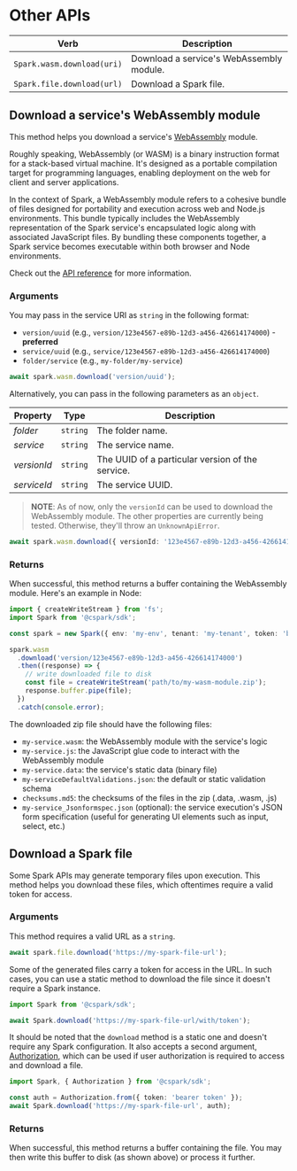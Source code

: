 <!-- markdownlint-disable-file MD024 -->

# Other APIs

| Verb                       | Description                              |
| -------------------------- | ---------------------------------------- |
| `Spark.wasm.download(uri)` | Download a service's WebAssembly module. |
| `Spark.file.download(url)` | Download a Spark file.                   |

## Download a service's WebAssembly module

This method helps you download a service's [WebAssembly](https://webassembly.org/)
module.

Roughly speaking, WebAssembly (or WASM) is a binary instruction format
for a stack-based virtual machine. It's designed as a portable compilation target
for programming languages, enabling deployment on the web for client and server
applications.

In the context of Spark, a WebAssembly module refers to a cohesive bundle of
files designed for portability and execution across web and Node.js environments.
This bundle typically includes the WebAssembly representation of the Spark service's
encapsulated logic along with associated JavaScript files. By bundling these
components together, a Spark service becomes executable within both browser and
Node environments.

Check out the [API reference](https://docs.coherent.global/spark-apis/webassembly-module-api)
for more information.

### Arguments

You may pass in the service URI as `string` in the following format:

- `version/uuid` (e.g., `version/123e4567-e89b-12d3-a456-426614174000`) - **preferred**
- `service/uuid` (e.g., `service/123e4567-e89b-12d3-a456-426614174000`)
- `folder/service` (e.g., `my-folder/my-service`)

```ts
await spark.wasm.download('version/uuid');
```

Alternatively, you can pass in the following parameters as an `object`.

| Property    | Type     | Description                                      |
| ----------- | -------- | ------------------------------------------------ |
| _folder_    | `string` | The folder name.                                 |
| _service_   | `string` | The service name.                                |
| _versionId_ | `string` | The UUID of a particular version of the service. |
| _serviceId_ | `string` | The service UUID.                                |

> **NOTE**: As of now, only the `versionId` can be used to download the WebAssembly module.
> The other properties are currently being tested. Otherwise, they'll throw an `UnknownApiError`.

```ts
await spark.wasm.download({ versionId: '123e4567-e89b-12d3-a456-426614174000' });
```

### Returns

When successful, this method returns a buffer containing the WebAssembly module.
Here's an example in Node:

```ts
import { createWriteStream } from 'fs';
import Spark from '@cspark/sdk';

const spark = new Spark({ env: 'my-env', tenant: 'my-tenant', token: 'bearer token' });

spark.wasm
  .download('version/123e4567-e89b-12d3-a456-426614174000')
  .then((response) => {
    // write downloaded file to disk
    const file = createWriteStream('path/to/my-wasm-module.zip');
    response.buffer.pipe(file);
  })
  .catch(console.error);
```

The downloaded zip file should have the following files:

- `my-service.wasm`: the WebAssembly module with the service's logic
- `my-service.js`: the JavaScript glue code to interact with the WebAssembly module
- `my-service.data`: the service's static data (binary file)
- `my-serviceDefaultValidations.json`: the default or static validation schema
- `checksums.md5`: the checksums of the files in the zip (.data, .wasm, .js)
- `my-service_Jsonformspec.json` (optional): the service execution's JSON form specification
  (useful for generating UI elements such as input, select, etc.)

## Download a Spark file

Some Spark APIs may generate temporary files upon execution. This method helps you
download these files, which oftentimes require a valid token for access.

### Arguments

This method requires a valid URL as a `string`.

```ts
await spark.file.download('https://my-spark-file-url');
```

Some of the generated files carry a token for access in the URL. In such cases, you
can use a static method to download the file since it doesn't require a Spark instance.

```ts
import Spark from '@cspark/sdk';

await Spark.download('https://my-spark-file-url/with/token');
```

It should be noted that the `download` method is a static one and doesn't require
any Spark configuration. It also accepts a second argument, [Authorization](../src/auth.ts),
which can be used if user authorization is required to access and download a file.

```ts
import Spark, { Authorization } from '@cspark/sdk';

const auth = Authorization.from({ token: 'bearer token' });
await Spark.download('https://my-spark-file-url', auth);
```

### Returns

When successful, this method returns a buffer containing the file. You may then write
this buffer to disk (as shown above) or process it further.
